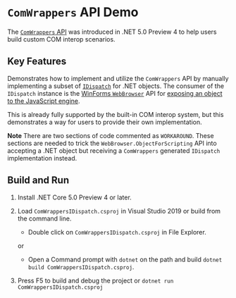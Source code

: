 `ComWrappers` API Demo
================

The [`ComWrappers` API](https://github.com/dotnet/runtime/issues/1845) was introduced in .NET 5.0 Preview 4 to help users build custom COM interop scenarios.

Key Features
------------

Demonstrates how to implement and utilize the `ComWrappers` API by manually implementing a subset of [`IDispatch`](https://docs.microsoft.com/windows/win32/api/oaidl/nn-oaidl-idispatch) for .NET objects. The consumer of the `IDispatch` instance is the [WinForms `WebBrowser`](https://docs.microsoft.com/dotnet/framework/winforms/controls/webbrowser-control-windows-forms) API for [exposing an object to the JavaScript engine](https://docs.microsoft.com/dotnet/api/system.windows.forms.webbrowser.objectforscripting).

This is already fully supported by the built-in COM interop system, but this demonstrates a way for users to provide their own implementation.

**Note** There are two sections of code commented as `WORKAROUND`. These sections are needed to trick the `WebBrowser.ObjectForScripting` API into accepting a .NET object but receiving a `ComWrappers` generated `IDispatch` implementation instead.

Build and Run
-------------

1) Install .NET Core 5.0 Preview 4 or later.

1) Load `ComWrappersIDispatch.csproj` in Visual Studio 2019 or build from the command line.
    - Double click on `ComWrappersIDispatch.csproj` in File Explorer.

    or

    - Open a Command prompt with `dotnet` on the path and build `dotnet build ComWrappersIDispatch.csproj`.

1) Press F5 to build and debug the project or `dotnet run ComWrappersIDispatch.csproj`
